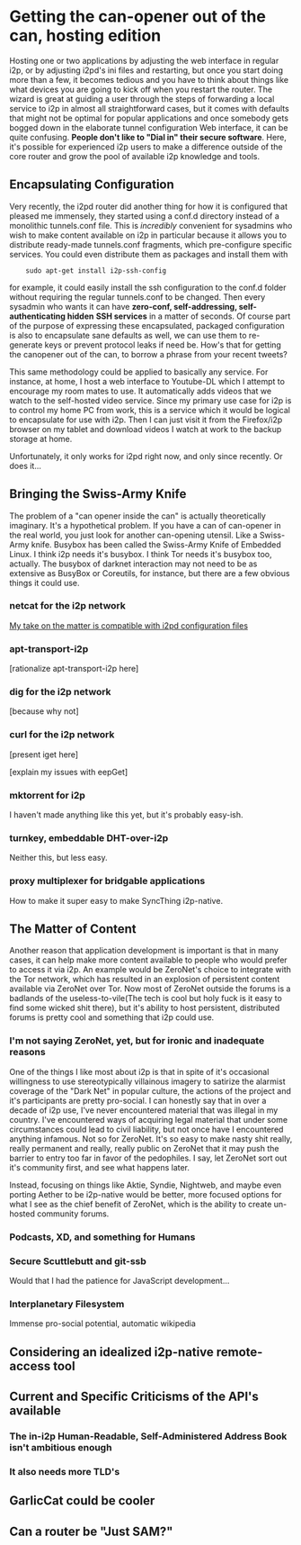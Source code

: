 Getting the can-opener out of the can, hosting edition
======================================================

Hosting one or two applications by adjusting the web interface in regular i2p,
or by adjusting i2pd's ini files and restarting, but once you start doing more
than a few, it becomes tedious and you have to think about things like what
devices you are going to kick off when you restart the router. The wizard is
great at guiding a user through the steps of forwarding a local service to i2p
in almost all straightforward cases, but it comes with defaults that might not
be optimal for popular applications and once somebody gets bogged down in the
elaborate tunnel configuration Web interface, it can be quite confusing.
**People don't like to "Dial in" their secure software**. Here, it's possible
for experienced i2p users to make a difference outside of the core router and
grow the pool of available i2p knowledge and tools.

Encapsulating Configuration
---------------------------

Very recently, the i2pd router did another thing for how it is configured that
pleased me immensely, they started using a conf.d directory instead of a
monolithic tunnels.conf file. This is *incredibly* convenient for sysadmins who
wish to make content available on i2p in particular because it allows you to
distribute ready-made tunnels.conf fragments, which pre-configure specific
services. You could even distribute them as packages and install them with

        sudo apt-get install i2p-ssh-config

for example, it could easily install the ssh configuration to the conf.d folder
without requiring the regular tunnels.conf to be changed. Then every sysadmin
who wants it can have **zero-conf, self-addressing, self-authenticating hidden**
**SSH services** in a matter of seconds. Of course part of the purpose of
expressing these encapsulated, packaged configuration is also to encapsulate
sane defaults as well, we can use them to re-generate keys or prevent protocol
leaks if need be. How's that for getting the canopener out of the can, to borrow
a phrase from your recent tweets?

This same methodology could be applied to basically any service. For instance,
at home, I host a web interface to Youtube-DL which I attempt to encourage my
room mates to use. It automatically adds videos that we watch to the self-hosted
video service. Since my primary use case for i2p is to control my home PC from
work, this is a service which it would be logical to encapsulate for use with
i2p. Then I can just visit it from the Firefox/i2p browser on my tablet and
download videos I watch at work to the backup storage at home.

Unfortunately, it only works for i2pd right now, and only since recently. Or
does it...

Bringing the Swiss-Army Knife
-----------------------------

The problem of a "can opener inside the can" is actually theoretically
imaginary. It's a hypothetical problem. If you have a can of can-opener in the
real world, you just look for another can-opening utensil. Like a Swiss-Army
knife. Busybox has been called the Swiss-Army Knife of Embedded Linux. I think
i2p needs it's busybox. I think Tor needs it's busybox too, actually. The
busybox of darknet interaction may not need to be as extensive as BusyBox or
Coreutils, for instance, but there are a few obvious things it could use.

### netcat for the i2p network

[My take on the matter is compatible with i2pd configuration files](https://github.com/eyedeekay/sam-forwarder)

### apt-transport-i2p

[rationalize apt-transport-i2p here]

### dig for the i2p network

[because why not]

### curl for the i2p network

[present iget here]

[explain my issues with eepGet]

### mktorrent for i2p

I haven't made anything like this yet, but it's probably easy-ish.

### turnkey, embeddable DHT-over-i2p

Neither this, but less easy.

### proxy multiplexer for bridgable applications

How to make it super easy to make SyncThing i2p-native.

The Matter of Content
---------------------

Another reason that application development is important is that in many cases,
it can help make more content available to people who would prefer to access it
via i2p. An example would be ZeroNet's choice to integrate with the Tor network,
which has resulted in an explosion of persistent content available via ZeroNet
over Tor. Now most of ZeroNet outside the forums is a badlands of the
useless-to-vile(The tech is cool but holy fuck is it easy to find some wicked
shit there), but it's ability to host persistent, distributed forums is pretty
cool and something that i2p could use.

### I'm not saying ZeroNet, yet, but for ironic and inadequate reasons

One of the things I like most about i2p is that in spite of it's occasional
willingness to use stereotypically villainous imagery to satirize the alarmist
coverage of the "Dark Net" in popular culture, the actions of the project and
it's participants are pretty pro-social. I can honestly say that in over a
decade of i2p use, I've never encountered material that was illegal in my
country. I've encountered ways of acquiring legal material that under some
circumstances could lead to civil liability, but not once have I encountered
anything infamous. Not so for ZeroNet. It's so easy to make nasty shit really,
really permanent and really, really public on ZeroNet that it may push the
barrier to entry too far in favor of the pedophiles. I say, let ZeroNet sort out
it's community first, and see what happens later.

Instead, focusing on things like Aktie, Syndie, Nightweb, and maybe even porting
Aether to be i2p-native would be better, more focused options for what I see as
the chief benefit of ZeroNet, which is the ability to create un-hosted community
forums.

### Podcasts, XD, and something for Humans



### Secure Scuttlebutt and git-ssb

Would that I had the patience for JavaScript development...

### Interplanetary Filesystem

Immense pro-social potential, automatic wikipedia

Considering an idealized i2p-native remote-access tool
------------------------------------------------------


Current and Specific Criticisms of the API's available
------------------------------------------------------

### The in-i2p Human-Readable, Self-Administered Address Book isn't ambitious enough


### It also needs more TLD's

GarlicCat could be cooler
-------------------------


Can a router be "Just SAM?"
---------------------------

